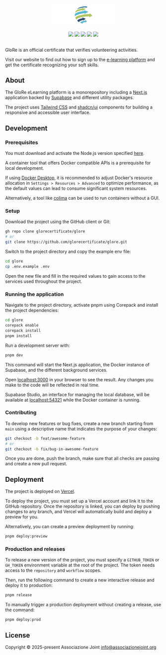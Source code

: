 <div align="center">
  <h1>
    <img src="./.github/assets/logo.svg" alt="" width="200">
  </h1>
  <a href="https://github.com/glorecertificate/glore/releases"><img src="https://img.shields.io/github/package-json/v/glorecertificate/glore?labelColor=24292e&color=5cb9d2&style=flat"></a>
  <a href="https://github.com/glorecertificate/glore/deployments/Production"><img src="https://img.shields.io/github/deployments/glorecertificate/glore/Production?logo=vercel&label=Production&labelColor=%2324292e"></a>
  <a href="https://github.com/glorecertificate/glore/deployments/Preview"><img src="https://img.shields.io/github/deployments/glorecertificate/glore/Preview?logo=vercel&label=Preview&labelColor=%2324292e"></a>
  <a href="https://github.com/glorecertificate/glore/actions/workflows/ci.yml"><img src="https://github.com/glorecertificate/glore/actions/workflows/ci.yml/badge.svg"></a>
  <a href="https://github.com/glorecertificate/glore/actions/workflows/github-code-scanning/codeql"><img src="https://github.com/glorecertificate/glore/actions/workflows/github-code-scanning/codeql/badge.svg"></a>
</div>
<br>

GloRe is an official certificate that verifies volunteering activities.

Visit our website to find out how to sign up to the [e-learning platform](https://elearning.glorecertificate.net) and get the certificate recognizing your soft skills.

## About

The GloRe eLearning platform is a monorepository including a <a href="https://nextjs.org">Next.js</a> application backed by <a href="https://supabase.com">Supabase</a> and different utility packages.

The project uses <a href="https://tailwindcss.com">Tailwind CSS</a> and <a href="https://ui.shadcn.com">shadcn/ui</a> components for building a responsive and accessible user interface.

## Development

### Prerequisites

You must download and activate the Node.js version specified [here](.node-version).

A container tool that offers Docker compatible APIs is a prerequisite for local development.

If using [Docker Desktop](https://docs.docker.com/desktop), it is recommended to adjust Docker's resource allocation in `Settings > Resources > Advanced` to optimize performance, as the default values can lead to consume significant system resources.

Alternatively, a tool like [colima](https://github.com/abiosoft/colima) can be used to run containers without a GUI.

### Setup

Download the project using the GitHub client or Git:

```sh
gh repo clone glorecertificate/glore
# or
git clone https://github.com/glorecertificate/glore.git
```

Switch to the project directory and copy the example env file:

```sh
cd glore
cp .env.example .env
```

Open the new file and fill in the required values to gain access to the services used throughout the project.

### Running the application

Navigate to the project directory, activate pnpm using Corepack and install the project dependencies:

```sh
cd glore
corepack enable
corepack install
pnpm install
```

Run a development server with:

```bash
pnpm dev
```

This command will start the Next.js application, the Docker instance of Supabase, and the different background services.

Open [localhost:3000](http://localhost:3000) in your browser to see the result. Any changes you make to the code will be reflected in real time.

Supabase Studio, an interface for managing the local database, will be available at [localhost:54321](http://localhost:54321) while the Docker container is running.

<!-- Write working with the local database -->

### Contributing

To develop new features or bug fixes, create a new branch starting from `main` using a descriptive name that indicates the purpose of your changes:

```sh
git checkout -b feat/awesome-feature
# or
git checkout -b fix/bug-in-awesome-feature
```

Once you are done, push the branch, make sure that all checks are passing and create a new pull request.

## Deployment

The project is deployed on [Vercel](https://vercel.com).

To deploy the project, you must set up a Vercel account and link it to the GitHub repository. Once the repository is linked, you can deploy by pushing changes to any branch, and Vercel will automatically build and deploy a preview for you.

Alternatively, you can create a preview deployment by running:

```sh
pnpm deploy:preview
```

### Production and releases

To release a new version of the project, you must specify a `GITHUB_TOKEN` or `GH_TOKEN` environment variable at the root of the project. The token needs access to the `repository` and `workflow` scopes.

Then, run the following command to create a new interactive release and deploy it to production:

```sh
pnpm release
```

To manually trigger a production deployment without creating a release, use the command:

```sh
pnpm deploy:prod
```

## License

Copyright © 2025-present Associazione Joint <info@associazionejoint.org>
